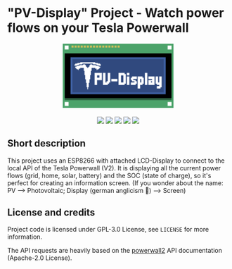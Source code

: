 # "PV-Display" Project - Watch power flows on your Tesla Powerwall


<p align="center">
    <img src="/assets/pv_display.svg" width=50%><br><br>
    <a href="https://github.com/MoritzLerch/pv_display/releases"><img src="https://img.shields.io/github/v/release/MoritzLerch/pv_display.svg?color=blue&style=flat-square"></a>
    <a href="https://github.com/MoritzLerch/pv_display/releases"><img src="https://img.shields.io/github/workflow/status/MoritzLerch/pv_display/PlatformIO%20CI?color=blue&style=flat-square"></a>
    <a href="https://raw.githubusercontent.com/MoritzLerch/pv_display/master/LICENSE"><img src="https://img.shields.io/github/license/MoritzLerch/pv_display?color=blue&style=flat-square"></a>
    <a href="https://github.com/MoritzLerch/pv_display/commits/master"><img src="https://img.shields.io/github/commit-activity/m/MoritzLerch/pv_display?color=blue&style=flat-square"></a>
    <a href="https://github.com/MoritzLerch/pv_display"><img src="https://img.shields.io/github/repo-size/MoritzLerch/pv_display?color=blue&style=flat-square"></a>
</p>

## Short description
This project uses an ESP8266 with attached LCD-Display to connect to the local API of the Tesla Powerwall (V2). It is displaying all the current power flows (grid, home, solar, battery) and the SOC (state of charge), so it's perfect for creating an information screen.
(If you wonder about the name: PV --> Photovoltaic; Display (german anglicism 🙂) --> Screen)

<!-- ## Installation and Usage -->

## License and credits

Project code is licensed under GPL-3.0 License, see `LICENSE` for more information.

The API requests are heavily based on the [powerwall2](https://github.com/vloschiavo/powerwall2) API documentation (Apache-2.0 License).
